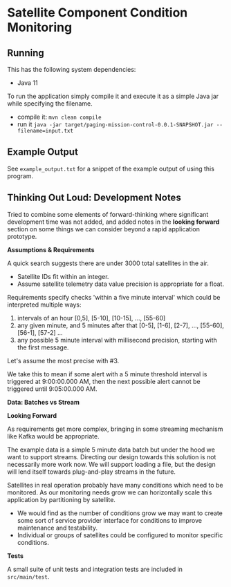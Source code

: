 # Satellite Component Condition Monitoring

## Running
This has the following system dependencies:
* Java 11

To run the application simply compile it and execute it as a simple Java jar while specifying the filename.
* compile it: `mvn clean compile`
* run it `java -jar target/paging-mission-control-0.0.1-SNAPSHOT.jar --filename=input.txt`

## Example Output
See `example_output.txt` for a snippet of the example output of using this program.

## Thinking Out Loud: Development Notes
Tried to combine some elements of forward-thinking where significant development time was not added, and added notes in the __looking forward__ section on some things we can consider beyond a rapid application prototype.

__Assumptions & Requirements__

A quick search suggests there are under 3000 total satellites in the air.
* Satellite IDs fit within an integer.
* Assume satellite telemetry data value precision is appropriate for a float.

Requirements specify checks 'within a five minute interval' which could be interpreted multiple ways:
1. intervals of an hour [0,5], [5-10], [10-15], ..., [55-60]
1. any given minute, and 5 minutes after that [0-5], [1-6], [2-7], ..., [55-60], [56-1], [57-2] ...
1. any possible 5 minute interval with millisecond precision, starting with the first message.

Let's assume the most precise with #3.

We take this to mean if some alert with a 5 minute threshold interval is triggered at 9:00:00.000 AM, then the next possible alert cannot be triggered until 9:05:00.000 AM.

__Data: Batches vs Stream__

__Looking Forward__

As requirements get more complex, bringing in some streaming mechanism like Kafka would be appropriate.


The example data is a simple 5 minute data batch but under the hood we want to support streams. Directing our design towards this solution is not necessarily more work now. We will support loading a file, but the design will lend itself towards plug-and-play streams in the future.


Satellites in real operation probably have many conditions which need to be monitored. As our monitoring needs grow we can horizontally scale this application by partitioning by satellite.
* We would find as the number of conditions grow we may want to create some sort of service provider interface for conditions to improve maintenance and testability.
* Individual or groups of satellites could be configured to monitor specific conditions.

__Tests__

A small suite of unit tests and integration tests are included in `src/main/test`.
